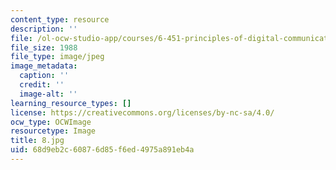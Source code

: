 ```yaml
---
content_type: resource
description: ''
file: /ol-ocw-studio-app/courses/6-451-principles-of-digital-communication-ii-spring-2005/68d9eb2c60876d85f6ed4975a891eb4a_8.jpg
file_size: 1988
file_type: image/jpeg
image_metadata:
  caption: ''
  credit: ''
  image-alt: ''
learning_resource_types: []
license: https://creativecommons.org/licenses/by-nc-sa/4.0/
ocw_type: OCWImage
resourcetype: Image
title: 8.jpg
uid: 68d9eb2c-6087-6d85-f6ed-4975a891eb4a
---
```

